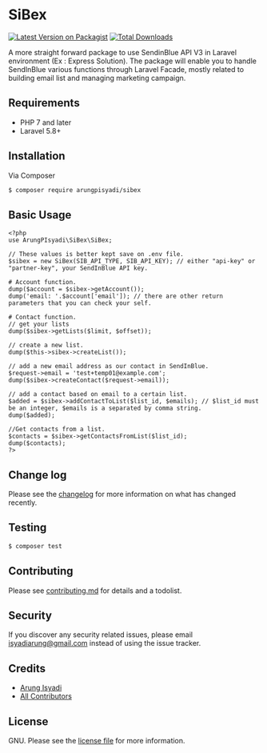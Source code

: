 # SiBex

[![Latest Version on Packagist][ico-version]][link-packagist]
[![Total Downloads][ico-downloads]][link-downloads]

A more straight forward package to use SendinBlue API V3 in Laravel environment (Ex : Express Solution). The package will enable you to handle SendInBlue various functions through Laravel Facade, mostly related to building email list and managing marketing campaign.

## Requirements

* PHP 7 and later
* Laravel 5.8+

## Installation

Via Composer

``` bash
$ composer require arungpisyadi/sibex
```

## Basic Usage

    <?php
    use ArungPIsyadi\SiBex\SiBex;

    // These values is better kept save on .env file.
    $sibex = new SiBex(SIB_API_TYPE, SIB_API_KEY); // either "api-key" or "partner-key", your SendInBlue API key.

    # Account function.
    dump($account = $sibex->getAccount());
    dump('email: '.$account['email']); // there are other return parameters that you can check your self.

    # Contact function.
    // get your lists
    dump($sibex->getLists($limit, $offset));

    // create a new list.
    dump($this->sibex->createList());

    // add a new email address as our contact in SendInBlue.
    $request->email = 'test+temp01@example.com';
    dump($sibex->createContact($request->email));

    // add a contact based on email to a certain list.
    $added = $sibex->addContactToList($list_id, $emails); // $list_id must be an integer, $emails is a separated by comma string.
    dump($added);

    //Get contacts from a list.
    $contacts = $sibex->getContactsFromList($list_id);
    dump($contacts);
    ?>
    

## Change log

Please see the [changelog](changelog.md) for more information on what has changed recently.

## Testing

``` bash
$ composer test
```

## Contributing

Please see [contributing.md](contributing.md) for details and a todolist.

## Security

If you discover any security related issues, please email isyadiarung@gmail.com instead of using the issue tracker.

## Credits

- [Arung Isyadi][link-author]
- [All Contributors][link-contributors]

## License

GNU. Please see the [license file](license.md) for more information.

[ico-version]: https://img.shields.io/packagist/v/arungpisyadi/sibex.svg?style=flat-square
[ico-downloads]: https://img.shields.io/packagist/dt/arungpisyadi/sibex.svg?style=flat-square

[link-packagist]: https://packagist.org/packages/arungpisyadi/sibex
[link-downloads]: https://packagist.org/packages/arungpisyadi/sibex
[link-author]: https://github.com/arungpisyadi
[link-contributors]: ../../contributors
